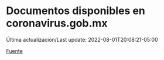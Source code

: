 # Documentos disponibles en coronavirus.gob.mx

Última actualización/Last update: 2022-08-01T20:08:21-05:00

 [Fuente](https://coronavirus.gob.mx/)
